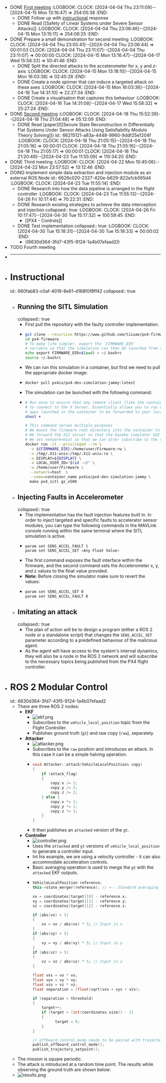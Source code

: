 - DONE [First meeting](((660f9803-86fb-4d27-8592-f471e3712eba)))
  :LOGBOOK:
  CLOCK: [2024-04-04 Thu 23:11:09]--[2024-04-15 Mon 13:16:47] =>  254:05:38
  :END:
	- DONE Follow up with [instructional](((660fab83-c0af-4019-8e61-d168f0f8ff42))) response
	- DONE Read [[Safety of Linear Systems under Severe Sensor Attacks]]
	  :LOGBOOK:
	  CLOCK: [2024-04-04 Thu 23:06:46]--[2024-04-15 Mon 13:15:11] =>  254:08:25
	  :END:
- DONE Prepare a small demonstration for second meeting
  :LOGBOOK:
  CLOCK: [2024-04-04 Thu 23:05:41]--[2024-04-04 Thu 23:06:44] =>  00:01:03
  CLOCK: [2024-04-04 Thu 23:11:07]--[2024-04-04 Thu 23:11:07] =>  00:00:00
  CLOCK: [2024-04-15 Mon 13:16:47]--[2024-04-17 Wed 15:58:33] =>  50:41:46
  :END:
	- DONE Split the directed attacks to the accelerometer for x, y and z-axis
	  :LOGBOOK:
	  CLOCK: [2024-04-15 Mon 13:18:10]--[2024-04-15 Mon 16:03:38] =>  02:45:28
	  :END:
	- DONE Create a node spinner that can induce a targeted attack on these axes
	  :LOGBOOK:
	  CLOCK: [2024-04-15 Mon 16:03:36]--[2024-04-16 Tue 14:31:10] =>  22:27:34
	  :END:
	- DONE Create a visualisation that captures this behaviour
	  :LOGBOOK:
	  CLOCK: [2024-04-16 Tue 14:31:08]--[2024-04-17 Wed 15:58:32] =>  25:27:24
	  :END:
- DONE [Second meeting](((66214ed0-8de1-4d80-aa69-b65f4e3be402)))
  :LOGBOOK:
  CLOCK: [2024-04-18 Thu 15:52:39]--[2024-04-18 Thu 21:04:48] =>  05:12:09
  :END:
	- DONE Read [paper]([[Secure State Reconstruction in Differentially Flat Systems Under Sensor Attacks Using Satisfiability Modulo Theory Solving]])
	  id:: 66215121-a83a-4448-9960-9ddf25ef204f
	  :LOGBOOK:
	  CLOCK: [2024-04-18 Thu 21:05:15]--[2024-04-18 Thu 21:05:16] =>  00:00:01
	  CLOCK: [2024-04-18 Thu 21:05:16]--[2024-04-18 Thu 21:05:17] =>  00:00:01
	  CLOCK: [2024-04-18 Thu 21:20:49]--[2024-04-23 Tue 11:55:09] =>  110:34:20
	  :END:
- DONE Third meeting
  :LOGBOOK:
  CLOCK: [2024-04-22 Mon 10:45:06]--[2024-04-22 Mon 23:57:52] =>  13:12:46
  :END:
- DOING Implement simple data extraction and injection module as an external ROS Node
  id:: 6626c020-2327-420e-b629-822e1cb565d4
  :LOGBOOK:
  CLOCK: [2024-04-23 Tue 11:55:14]
  :END:
	- DONE Research into how the data pipeline is arranged in the flight controller
	  :LOGBOOK:
	  CLOCK: [2024-04-23 Tue 11:55:13]--[2024-04-26 Fri 10:17:44] =>  70:22:31
	  :END:
	- DONE Research existing strategies to achieve the data interception and injection
	  collapsed:: true
	  :LOGBOOK:
	  CLOCK: [2024-04-26 Fri 10:17:47]--[2024-04-30 Tue 15:17:32] =>  100:59:45
	  :END:
		- [[PX4 - Controls]]
	- DONE Test implementation
	  collapsed:: true
	  :LOGBOOK:
	  CLOCK: [2024-04-30 Tue 15:18:31]--[2024-04-30 Tue 15:18:33] =>  00:00:02
	  :END:
		- ((6630d364-3fd7-43f5-9124-1a4b07efaad2))
- TODO Fourth meeting
- ___
- # Instructional
  id:: 660fab83-c0af-4019-8e61-d168f0f8ff42
  collapsed:: true
	- ## Running the SITL Simulation
	  collapsed:: true
		- First pull the repository with the faulty controller implementation.
		- ```bash
		  git clone --recursive https://www.github.com/tiiuae/px4-firmware.git -b faulty-controller
		  cd px4-firmware
		  # To make life simpler, export the `FIRMWARE_DIR`
		  # variable so that the simulation can then be launched from anywhere
		  echo export FIRMWARE_DIR=$(pwd) > ~/.bashrc
		  source ~/.bashrc
		  ```
		- We can run this simulation in a container, but first we need to pull the appropriate docker image:
		- ```bash
		  docker pull px4io/px4-dev-simulation-jammy:latest
		  ```
		- The simulation can be launched with the following command:
		- ```bash
		  # Run once to ensure that any remote client (like the container)
		  # to connect to the X Server. Essentially allows you to run GUI
		  # apps launched in the container to be forwarded to your local system
		  xhost +
		  
		  # This command serves multiple purposes
		  # We mount the firmware root directory into the container to build the SITL environment
		  # We forward the X11 server so that the Gazebo simulator GUI runs on local machine
		  # We set network=host so that we can alter subscribe to the rostopics through the DDS
		  docker run -it --privileged --rm \
		    -v ${FIRMWARE_DIR}:/home/user/Firmware:rw \
		    -v /tmp/.X11-unix:/tmp/.X11-unix:ro \
		    -e DISPLAY=${DISPLAY} \
		    -e LOCAL_USER_ID="$(id -u)" \
		    -w /home/user/Firmware \
		    --network=host  \
		    --name=container_name px4io/px4-dev-simulation-jammy \
		    make px4_sitl gz_x500
		  ```
	- ## Injecting Faults in Accelerometer
	  collapsed:: true
		- The implementation has the fault injection features built in. In order to inject targeted and specific faults to accelerator sensor modules, you can type the following commands in the MAVLink console running within the same terminal where the SITL simulation is active.
		- ```bash
		  param set SENS_ACCEL_FAULT 1
		  param set SENS_ACCEL_SET <Any Float Value>
		  ```
		- The first command exposes the fault interface within the firmware, and the second command sets the Accelerometer x, y, and z values to the float value provided.
		- **Note:** Before closing the simulator make sure to revert the values:
		- ```bash
		  param set SENS_ACCEL_SET 0
		  param set SENS_ACCEL_FAULT 0
		  ```
	- ## Imitating an attack
	  collapsed:: true
		- The plan of action will be to design a program (either a ROS 2 node or a standalone script) that changes the `SENS_ACCEL_SET` parameter according to a predefined behaviour of the malicious agent.
		- As the agent will have access to the system's internal dynamics, they will also be a node in the ROS 2 network and will subscribe to the necessary topics being published from the PX4 flight controller.
- # ROS 2 Modular Control
  id:: 6630d364-3fd7-43f5-9124-1a4b07efaad2
	- There are three ROS 2 nodes:
		- **EKF**
			- ![ekf.png](../assets/ekf_1714475976448_0.png)
			- Subscribes to the `vehicle_local_position` topic from the Flight Controller.
			- Publishes ground truth (`gt`) and raw copy (`raw`), separately.
		- **Attacker**
			- ![attacker.png](../assets/attacker_1714475981345_0.png)
			- Subscribes to the `raw` position and introduces an attack. In this case it can be a simple halving operation.
			- ```cpp
			  void Attacker::attack(VehicleLocalPosition& copy)
			  {
			      if (attack_flag)
			      {
			          copy.x /= 2;
			          copy.y /= 2;
			          copy.z /= 2;
			      } else {
			          copy.x *= 1;
			          copy.y *= 1;
			          copy.z *= 1;
			      }
			  }
			  ```
			- It then publishes an `attacked` version of the `gt`.
		- **Controller**
			- ![controller.png](../assets/controller_1714475986120_0.png)
			- Uses the `attacked` and `gt` versions of `vehicle_local_position` to generate a controller input.
			- Int his example, we are using a velocity controller - it can also accommodate acceleration controls.
			- Basic averaging operation is used to merge the `gt` with the `attacked` EKF outputs.
			- ```cpp
			  VehicleLocalPosition reference;
			  this->state_merger(reference); // <-- Standard averaging
			  
			  vx = coordinates[target][0] - reference.x;
			  vy = coordinates[target][1] - reference.y;
			  vz = coordinates[target][2] - reference.z;
			  
			  if (abs(vx) > 5)
			  {
			  	  vx = vx / abs(vx) * 5; // Input in x
			  }
			  if (abs(vy) > 5)
			  {
			  	  vy = vy / abs(vy) * 5; // Input in y
			  }
			  if (abs(vz) > 5)
			  {
			  	  vz = vz / abs(vz) * 5; // Input in z
			  }
			  
			  float vxs = vx * vx;
			  float vys = vy * vy;
			  float vzs = vz * vz;
			  float separation = (float)sqrt(vxs + vys + vzs);
			  
			  if (separation < threshold)
			  {
			      target++;
			      if (target > (int)coordinates.size() - 1)
			      {
			        	target = 0;
			      }
			  }
			  
			  // offboard_control_mode needs to be paired with trajectory_setpoint
			  publish_offboard_control_mode();
			  publish_trajectory_setpoint();
			  ```
	- The mission is square periodic.
	- The attack is introduced at a random time point. The results while observing the ground truth are shown below:
	- ![results.png](../assets/results_1714476410791_0.png)